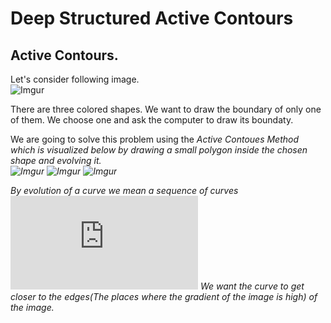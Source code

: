 # Deep Structured Active Contours
## Active Contours.
Let's consider following image.<br>
![Imgur](https://i.imgur.com/NprbwMm.png)<br>

There are three colored shapes. We want to draw the boundary of only one of them. We choose one and ask the computer to draw its boundaty.<br>

We are going to solve this problem using the <i>Active Contoues Method<i/> which is visualized below by drawing a small polygon inside the chosen shape and <i>evolving<i/> it.<br>
![Imgur](https://i.imgur.com/3o2u3mG.gif)
![Imgur](https://i.imgur.com/ZEE3uon.gif)
![Imgur](https://i.imgur.com/CyrZhW1.gif)<br>

By evolution of a curve we mean a sequence of curves ![](https://latex.codecogs.com/svg.latex?u_0%2Cu_1%2Cu_2%2C....)
We want the curve to get closer to the <i>edges<i/>(The places where the gradient of the image is high) of the image. 
